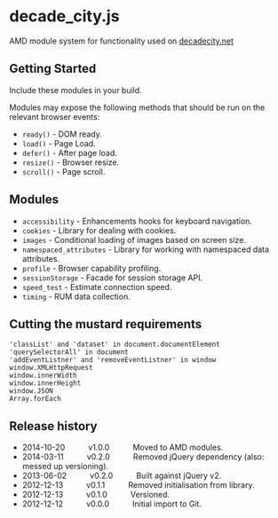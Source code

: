 # decade_city.js

AMD module system for functionality used on [decadecity.net][1]

[1]: http://decadecity.net/

## Getting Started
Include these modules in your build.

Modules may expose the following methods that should be run on the relevant browser events:

  * `ready()` - DOM ready.
  * `load()` - Page Load.
  * `defer()` - After page load.
  * `resize()` - Browser resize.
  * `scroll()` - Page scroll.

## Modules

 * `accessibility` - Enhancements hooks for keyboard navigation.
 * `cookies` - Library for dealing with cookies.
 * `images` - Conditional loading of images based on screen size.
 * `namespaced_attributes` - Library for working with namespaced data attributes.
 * `profile` - Browser capability profiling.
 * `sessionStorage` - Facade for session storage API.
 * `speed_test` - Estimate connection speed.
 * `timing` - RUM data collection.

## Cutting the mustard requirements

    'classList' and 'dataset' in document.documentElement
    'querySelectorAll' in document
    'addEventListner' and 'removeEventListner' in window
    window.XMLHttpRequest
    window.innerWidth
    window.innerHeight
    window.JSON
    Array.forEach

## Release history

* 2014-10-20   v1.0.0   Moved to AMD modules.
* 2014-03-11   v0.2.0   Removed jQuery dependency (also: messed up versioning).
* 2013-06-02   v0.2.0   Built against jQuery v2.
* 2012-12-13   v0.1.1   Removed initialisation from library.
* 2012-12-13   v0.1.0   Versioned.
* 2012-12-12   v0.0.0   Initial import to Git.


